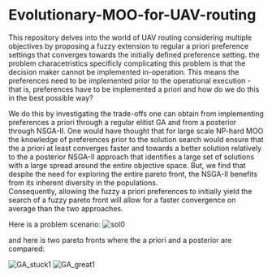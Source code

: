 # Evolutionary-MOO-for-UAV-routing
This repository delves into the world of UAV routing considering multiple objectives by proposing a fuzzy extension to regular a priori preference settings that converges towards the initially defined preference setting. 
the problem characetristics specificly complicating this problem is that the decision maker cannot be implemented in-operation. This means the preferences need to be implemented prior to the operational execution - that is, preferences have to be implemented a priori and how do we do this in the best possible way?

We do this by investigating the trade-offs one can obtain from implementing preferences a priori through a regular elitist GA and from a posterior through NSGA-II. 
One would have thought that for large scale NP-hard MOO the knowledge of preferences prior to the solution search would ensure that the a priori at least converges faster and towards a better solution relatively to the a posterior NSGA-II approach that identifies a large set of solutions with a large spread around the entire objective space. 
But, we find that despite the need for exploring the entire pareto front, the NSGA-II benefits from its inherent diversity in the populations.  
Consequently, allowing the fuzzy a priori preferences to initially yield the search of a fuzzy pareto front will allow for a faster convergence on average than the two approaches. 

Here is a problem scenario:
![sol0](https://github.com/AlexVasegaard/Evolutionary-MOO-for-UAV-routing/assets/22115067/ef9ead70-de7c-4dab-83af-f4f3126f64ea)

and here is two pareto fronts where the a priori and a posterior are compared:

![GA_stuck1](https://github.com/AlexVasegaard/Evolutionary-MOO-for-UAV-routing/assets/22115067/d0f00c4d-c75c-4ffe-9d4f-df2f7a9b32ed)
![GA_great1](https://github.com/AlexVasegaard/Evolutionary-MOO-for-UAV-routing/assets/22115067/16d820b8-60b9-4334-9792-7872419d5807)
